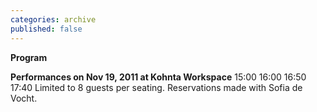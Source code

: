 ```yaml
---
categories: archive
published: false
---
```


**Program**

**Performances on Nov 19, 2011 at Kohnta Workspace**
15:00
16:00
16:50
17:40
Limited to 8 guests per seating. Reservations made with Sofia de Vocht.